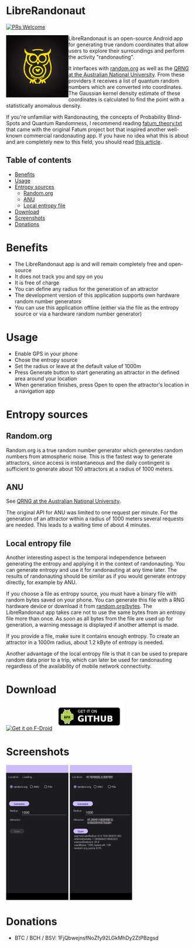 # LibreRandonaut
[![PRs Welcome](https://img.shields.io/badge/PRs-welcome-brightgreen.svg?style=flat-square)](http://makeapullrequest.com)

<img align="left" src="metadata/en-US/images/icon.png" width="170">
LibreRandonaut is an open-source Android app for generating true random coordinates that allow users to explore their surroundings and perform the activity "randonauting". 

It interfaces with [random.org](https://www.random.org/randomness/) as well as the [QRNG at the Australian National University](https://qrng.anu.edu.au/). From these providers it receives a list of quantum random numbers which are converted into coordinates. The Gaussian kernel density estimate of these coordinates is calculated to find the point with a statistically anomalous density.

If you're unfamiliar with Randonauting, the concepts of Probability Blind-Spots and Quantum Randomness, I recommend reading [fatum_theory.txt](https://github.com/anonyhoney/fatum-en/blob/master/docs/fatum_theory.txt) that came with the original Fatum project bot that inspired another well-known commercial randonauting app. If you have no idea what this is about and are completely new to this field, you should read [this article](https://medium.com/swlh/randonauts-how-a-random-number-generator-can-set-you-free-dfc2a2413e15).

## Table of contents
* [Benefits](#benefits)
* [Usage](#usage)
* [Entropy sources](#entropy-sources)
	* [Random.org](#randomorg)
	* [ANU](#anu)
	* [Local entropy file](#local-entropy-file)
* [Download](#download)
* [Screenshots](#screenshots)
* [Donations](#donations)


# Benefits
- The LibreRandonaut app is and will remain completely free and open-source
- It does not track you and spy on you
- It is free of charge
- You can define any radius for the generation of an attractor
- The development version of this application supports own hardware random number generators
- You can use this application offline (either via the file as the entropy source or via a hardware random number generator)

# Usage
- Enable GPS in your phone
- Chose the entropy source
- Set the radius or leave at the default value of 1000m
- Press Generate button to start generating an attractor in the defined area around your location
- When generation finishes, press Open to open the attractor's location in a navigation app

# Entropy sources
## Random.org

Random.org is a true random number generator which generates random numbers from atmospheric noise. This is the fastest way to generate attractors, since access is instantaneous and the daily contingent is sufficient to generate about 100 attractors at a radius of 1000 meters.

## ANU
See [QRNG at the Australian National University](https://qrng.anu.edu.au/). 

The original API for ANU was limited to one request per minute. For the generation of an attractor within a radius of 1000 meters several requests are needed. This leads to a waiting time of about 4 minutes.

## Local entropy file
Another interesting aspect is the temporal independence between generating the entropy and applying it in the context of randonauting. You can generate entropy and use it for randonauting at any time later. The results of randonauting should be similar as if you would generate entropy directly, for example by ANU.

If you choose a file as entropy source, you must have a binary file with random bytes saved on your phone. You can generate this file with a RNG hardware device or download it from [random.org/bytes](https://www.random.org/bytes/). The LibreRandonaut app takes care not to use the same bytes from an entropy file more than once. As soon as all bytes from the file are used up for generation, a warning message is displayed if another attempt is made.

If you provide a file, make sure it contains enough entropy. To create an attractor in a 1000m radius, about 1.2 kByte of entropy is needed.

Another advantage of the local entropy file is that it can be used to prepare random data prior to a trip, which can later be used for randonauting regardless of the availability of mobile network connectivity.

# Download
[<img src="https://fdroid.gitlab.io/artwork/badge/get-it-on.png" alt="Get it on F-Droid" height="75">](https://f-droid.org/de/packages/com.github.librerandonaut.librerandonaut/)
[<img src="img/apk.png" alt="Get it on GitHub" height="75">](https://github.com/librerandonaut/librerandonaut/releases)

# Screenshots

<img src="metadata/en-US/images/phoneScreenshots/1.png" width="170"> <img src="metadata/en-US/images/phoneScreenshots/2.png" width="170">

# Donations
- BTC / BCH / BSV: 1FjQbwejnsfNoZfy92LGkMhDy2ZtPBzgsd
